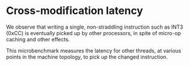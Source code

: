 
Cross-modification latency
==========================

We observe that writing a single, non-straddling instruction such as
INT3 (0xCC) is eventually picked up by other processors, in spite of
micro-op caching and other effects.

This microbenchmark measures the latency for other threads, at various
points in the machine topology, to pick up the changed instruction.
